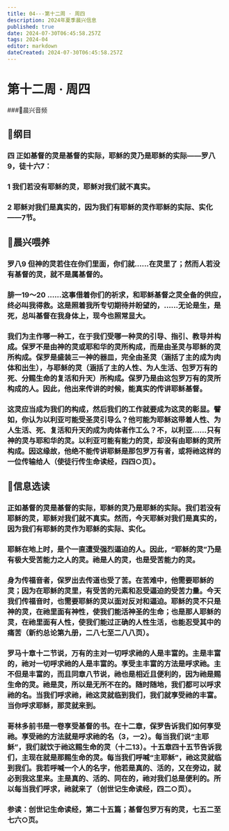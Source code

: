 ```yaml
---
title: 04---第十二周 · 周四
description: 2024年夏季晨兴信息
published: true
date: 2024-07-30T06:45:58.257Z
tags: 2024-04
editor: markdown
dateCreated: 2024-07-30T06:45:58.257Z
---
```


# 第十二周 · 周四
###🎵晨兴音频

## 📖纲目

### 四    正如基督的灵是基督的实际，耶稣的灵乃是耶稣的实际——罗八9，徒十六7：

### 1    我们若没有耶稣的灵，耶稣对我们就不真实。

### 2    耶稣对我们是真实的，因为我们有耶稣的灵作耶稣的实际、实化——7节。

## 📖晨兴喂养

### 罗八9    但神的灵若住在你们里面，你们就……在灵里了；然而人若没有基督的灵，就不是属基督的。

### 腓一19～20    ……这事借着你们的祈求，和耶稣基督之灵全备的供应，终必叫我得救。这是照着我所专切期待并盼望的，……无论是生，是死，总叫基督在我身体上，现今也照常显大。

### 我们为主作哪一种工，在于我们受哪一种灵的引导、指引、教导并构成。保罗不是由神的灵或耶和华的灵所构成，而是由圣灵与耶稣的灵所构成。保罗是盛装三一神的器皿，完全由圣灵（涵括了主的成为肉体和出生），与耶稣的灵（涵括了主的人性、为人生活、包罗万有的死、分赐生命的复活和升天）所构成。保罗乃是由这包罗万有的灵所构成的人。因此，他出来传讲的时候，能真实的传讲耶稣基督。

### 这灵应当成为我们的构成，然后我们的工作就要成为这灵的彰显。譬如，你认为以利亚可能受圣灵引导么？他可能为耶稣这带着人性、为人生活、死、复活和升天的成为肉体者作工么？不，以利亚……只有神的灵与耶和华的灵。以利亚可能有能力的灵，却没有由耶稣的灵所构成。因这缘故，他绝不能传讲耶稣是那包罗万有者，或将祂这样的一位传输给人（使徒行传生命读经，四四○页）。

## 📖信息选读

### 正如基督的灵是基督的实际，耶稣的灵乃是耶稣的实际。我们若没有耶稣的灵，耶稣对我们就不真实。然而，今天耶稣对我们是真实的，因为我们有耶稣的灵作为耶稣的实际、实化。

### 耶稣在地上时，是个一直遭受强烈逼迫的人。因此，“耶稣的灵”乃是有极大受苦能力之人的灵。祂是人的灵，也是受苦能力的灵。

### 身为传福音者，保罗出去传道也受了苦。在苦难中，他需要耶稣的灵；因为在耶稣的灵里，有受苦的元素和忍受逼迫的受苦力量。今天我们传福音时，也需要耶稣的灵以面对反对和逼迫。耶稣的灵不只是神的灵，在祂里面有神性，使我们能活神圣的生命；也是那人耶稣的灵，在祂里面有人性，使我们能过正确的人性生活，也能忍受其中的痛苦（新约总论第九册，二八七至二八八页）。

### 罗马十章十二节说，万有的主对一切呼求祂的人是丰富的。主是丰富的，祂对一切呼求祂的人是丰富的。享受主丰富的方法是呼求祂。主不但是丰富的，而且同章八节说，祂也是相近且便利的，因为祂是赐生命的灵。祂是灵，所以是无所不在的。随时随地，我们都可以呼求祂的名。当我们呼求祂，祂这灵就临到我们，我们就享受祂的丰富。当你呼求耶稣，那灵就来到。

### 哥林多前书是一卷享受基督的书。在十二章，保罗告诉我们如何享受祂。享受祂的方法就是呼求祂的名（3，一2）。每当我们说“主耶稣”，我们就饮于祂这赐生命的灵（十二13）。十五章四十五节告诉我们，主现在就是那赐生命的灵。每当我们呼喊“主耶稣”，祂这灵就临到我们。我若呼喊一个人的名字，他若是真的、活的，又在旁边，就必到我这里来。主是真的、活的、同在的，祂对我们总是便利的。所以每当我们呼求，祂就来了（创世记生命读经，四二○页）。

### 参读：创世记生命读经，第二十五篇；基督包罗万有的灵，七五二至七六○页。

<!-- Google tag (gtag.js) -->
<script async src="https://www.googletagmanager.com/gtag/js?id=G-1P8709Z16T"></script>
<script>
  window.dataLayer = window.dataLayer || [];
  function gtag(){dataLayer.push(arguments);}
  gtag('js', new Date());

  gtag('config', 'G-1P8709Z16T');
</script>